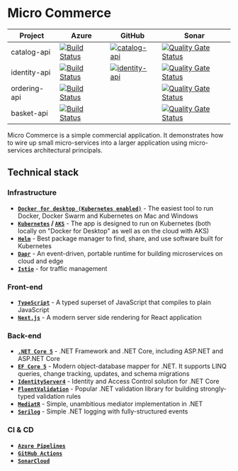 # Micro Commerce

| Project      | Azure                                                                                                                                                                                                |GitHub                                                                                                                                                                                                        |Sonar                                                                                                                                                                   |
|--------------|------------------------------------------------------------------------------------------------------------------------------------------------------------------------------------------------------|--------------------------------------------------------------------------------------------------------------------------------------------------------------------------------------------------------------|------------------------------------------------------------------------------------------------------------------------------------------------------------------------|
| catalog-api  | [![Build Status](https://dev.azure.com/micro-commerce/micro-commerce/_apis/build/status/catalog-api?branchName=master)](https://dev.azure.com/micro-commerce/micro-commerce/_build/latest?definitionId=1&branchName=master) | [![catalog-api](https://github.com/baotoq/micro-commerce/actions/workflows/catalog-api.yml/badge.svg)](https://github.com/baotoq/micro-commerce/actions/workflows/catalog-api.yml)    | [![Quality Gate Status](https://sonarcloud.io/api/project_badges/measure?project=catalog-api&metric=alert_status)](https://sonarcloud.io/dashboard?id=catalog-api)     |
| identity-api | [![Build Status](https://dev.azure.com/micro-commerce/micro-commerce/_apis/build/status/identity-api?branchName=master)](https://dev.azure.com/micro-commerce/micro-commerce/_build/latest?definitionId=2&branchName=master)| [![identity-api](https://github.com/baotoq/micro-commerce/actions/workflows/identity-api.yml/badge.svg)](https://github.com/baotoq/micro-commerce/actions/workflows/identity-api.yml) | [![Quality Gate Status](https://sonarcloud.io/api/project_badges/measure?project=identity-api&metric=alert_status)](https://sonarcloud.io/dashboard?id=identity-api)   |
| ordering-api | [![Build Status](https://dev.azure.com/micro-commerce/micro-commerce/_apis/build/status/odering-api?branchName=master)](https://dev.azure.com/micro-commerce/micro-commerce/_build/latest?definitionId=3&branchName=master) |                                                                                                                                                                                       | [![Quality Gate Status](https://sonarcloud.io/api/project_badges/measure?project=ordering-api&metric=alert_status)](https://sonarcloud.io/dashboard?id=ordering-api)   |
| basket-api   | [![Build Status](https://dev.azure.com/micro-commerce/micro-commerce/_apis/build/status/basket-api?branchName=master)](https://dev.azure.com/micro-commerce/micro-commerce/_build/latest?definitionId=4&branchName=master)  |                                                                                                                                                                                       | [![Quality Gate Status](https://sonarcloud.io/api/project_badges/measure?project=basket-api&metric=alert_status)](https://sonarcloud.io/dashboard?id=basket-api)       |

Micro Commerce is a simple commercial application.
It demonstrates how to wire up small micro-services into a larger application using micro-services architectural principals.

## Technical stack

### Infrastructure

- **[`Docker for desktop (Kubernetes enabled)`](https://www.docker.com/products/docker-desktop)** - The easiest tool to run Docker, Docker Swarm and Kubernetes on Mac and Windows
- **[`Kubernetes`](https://kubernetes.io) / [`AKS`](https://docs.microsoft.com/en-us/azure/aks)** - The app is designed to run on Kubernetes (both locally on "Docker for Desktop" as well as on the cloud with AKS)
- **[`Helm`](https://helm.sh)** - Best package manager to find, share, and use software built for Kubernetes
- **[`Dapr`](https://dapr.io)** - An event-driven, portable runtime for building microservices on cloud and edge
- **[`Istio`](https://istio.io)** - for traffic management

### Front-end

- **[`TypeScript`](https://www.typescriptlang.org)** - A typed superset of JavaScript that compiles to plain JavaScript
- **[`Next.js`](https://nextjs.org)** - A modern server side rendering for React application
  
### Back-end

- **[`.NET Core 5`](https://dotnet.microsoft.com/download)** - .NET Framework and .NET Core, including ASP.NET and ASP.NET Core
- **[`EF Core 5`](https://github.com/dotnet/efcore)** - Modern object-database mapper for .NET. It supports LINQ queries, change tracking, updates, and schema migrations
- **[`IdentityServer4`](https://identityserver.io)** - Identity and Access Control solution for .NET Core
- **[`FluentValidation`](https://github.com/FluentValidation/FluentValidation)** - Popular .NET validation library for building strongly-typed validation rules
- **[`MediatR`](https://github.com/jbogard/MediatR)** - Simple, unambitious mediator implementation in .NET
- **[`Serilog`](https://github.com/serilog/serilog)** - Simple .NET logging with fully-structured events

### CI & CD

- **[`Azure Pipelines`](https://azure.microsoft.com/en-us/services/devops/pipelines)**
- **[`GitHub Actions`](https://github.com/features/actions)**
- **[`SonarCloud`](https://sonarcloud.io/)**
